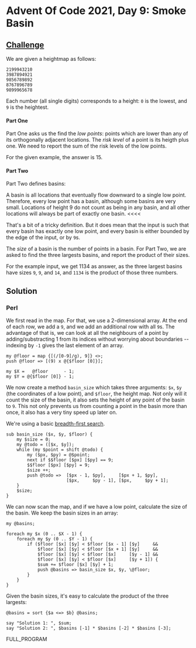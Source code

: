 # Advent Of Code 2021, Day 9: Smoke Basin

## [Challenge](https://adventofcode.com/2021/day/9)


We are given a heightmap as follows:

~~~~
2199943210
3987894921
9856789892
8767896789
9899965678
~~~~

Each number (all single digits) corresponds to a height: `0` is
the lowest, and `9` is the heightest.

#### Part One

Part One asks us the find the *low points*: points which are
lower than any of its orthogonally adjacent locations. The *risk
level* of a point is its heigth plus one. We need to report
the sum of the risk levels of the low points.

For the given example, the answer is <span class = "answer">15</span>.

#### Part Two

Part Two defines basins:

>>>>
A basin is all locations that eventually flow downward to a single
low point. Therefore, every low point has a basin, although some
basins are very small. Locations of height 9 do not count as being
in any basin, and all other locations will always be part of exactly
one basin.
<<<<

That's a bit of a tricky definition. But it does mean that the input
is such that every basin has exactly one low point, and every basin
is either bounded by the edge of the input, or by `9`s.

The *size* of a basin is the number of points in a basin. For Part Two,
we are asked to find the three largests basins, and report the product
of their sizes.

For the example input, we get <span class = "answer">1134</span>
as answer, as the three largest basins have sizes `9`, `9`, and `14`,
and `1134` is the product of those three numbers.

## Solution

### Perl

We first read in the map. For that, we use a 2-dimensional array. 
At the end of each row, we add a `9`, and we add an additional
row with all `9`s. The advantage of that is, we can look at all
the neighbours of a point by adding/substracting 1 from its indices
without worrying about boundaries -- indexing by `-1` gives the last
element of an array.

~~~~
my @floor = map {[(/[0-9]/g), 9]} <>;
push @floor => [(9) x @{$floor [0]}];

my $X =   @floor      - 1;
my $Y = @{$floor [0]} - 1;
~~~~

We now create a method `basin_size` which takes three arguments:
`$x`, `$y` (the coordinates of a low point), and `$floor`, the
height map. Not only will it count the size of the basin, it
also sets the height of any point of the basin to `9`. This
not only prevents us from counting a point in the basin more
than once, it also has a very tiny speed up later on.

We're using a basic [breadth-first search](#wiki).

~~~~
sub basin_size ($x, $y, $floor) {
    my $size = 0;
    my @todo = ([$x, $y]);
    while (my $point = shift @todo) {
        my ($px, $py) = @$point;
        next if $$floor [$px] [$py] == 9;
        $$floor [$px] [$py] = 9;
        $size ++;
        push @todo =>  [$px - 1, $py],     [$px + 1, $py],
                       [$px,     $py - 1], [$px,     $py + 1];
    }
    $size;
}
~~~~

We can now scan the map, and if we have a low point, calculate the
size of the basin. We keep the basin sizes in an array:


~~~~
my @basins;

foreach my $x (0 .. $X - 1) {
    foreach my $y (0 .. $Y - 1) {
        if ($floor [$x] [$y] < $floor [$x - 1] [$y]     &&
            $floor [$x] [$y] < $floor [$x + 1] [$y]     &&
            $floor [$x] [$y] < $floor [$x]     [$y - 1] &&
            $floor [$x] [$y] < $floor [$x]     [$y + 1]) {
            $sum += $floor [$x] [$y] + 1;
            push @basins => basin_size $x, $y, \@floor;
        }
    }
}
~~~~

Given the basin sizes, it's easy to calculate the product of the
three largests:

~~~~
@basins = sort {$a <=> $b} @basins;

say "Solution 1: ", $sum;
say "Solution 2: ", $basins [-1] * $basins [-2] * $basins [-3];
~~~~

FULL_PROGRAM
